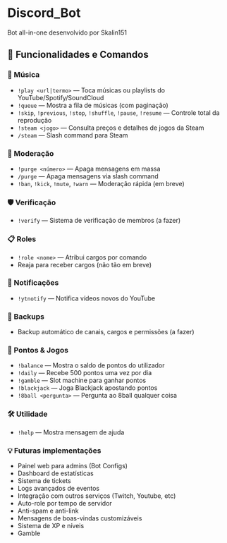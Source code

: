 
# Discord_Bot
Bot all-in-one desenvolvido por Skalin151

## 🎯 Funcionalidades e Comandos

### 🎵 Música
- `!play <url|termo>` — Toca músicas ou playlists do YouTube/Spotify/SoundCloud
- `!queue` — Mostra a fila de músicas (com paginação)
- `!skip`, `!previous`, `!stop`, `!shuffle`, `!pause`, `!resume` — Controle total da reprodução
- `!steam <jogo>` — Consulta preços e detalhes de jogos da Steam
- `/steam` — Slash command para Steam

### 🧹 Moderação
- `!purge <número>` — Apaga mensagens em massa
- `/purge` — Apaga mensagens via slash command
- `!ban`, `!kick`, `!mute`, `!warn` — Moderação rápida (em breve)

### 🛡️ Verificação
- `!verify` — Sistema de verificação de membros (a fazer)

### 📋 Roles
- `!role <nome>` — Atribui cargos por comando
- Reaja para receber cargos (não tão em breve)

### 🔔 Notificações
- `!ytnotify` — Notifica vídeos novos do YouTube

### 💾 Backups
- Backup automático de canais, cargos e permissões (a fazer)


### 💸 Pontos & Jogos
- `!balance` — Mostra o saldo de pontos do utilizador
- `!daily` — Recebe 500 pontos uma vez por dia
- `!gamble` — Slot machine para ganhar pontos
- `!blackjack` — Joga Blackjack apostando pontos
- `!8ball <pergunta>` — Pergunta ao 8ball qualquer coisa

### 🛠️ Utilidade
- `!help` — Mostra mensagem de ajuda

### 💡 Futuras implementações
- Painel web para admins (Bot Configs)
- Dashboard de estatísticas
- Sistema de tickets
- Logs avançados de eventos
- Integração com outros serviços (Twitch, Youtube, etc)
- Auto-role por tempo de servidor
- Anti-spam e anti-link
- Mensagens de boas-vindas customizáveis
- Sistema de XP e níveis
- Gamble


